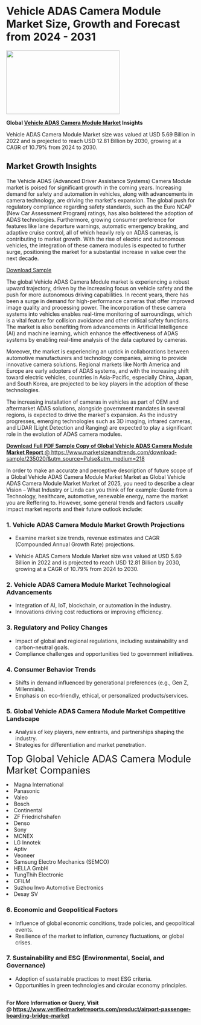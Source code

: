 <H1>Vehicle ADAS Camera Module Market Size, Growth and Forecast from 2024 - 2031</H1><img class="aligncenter size-medium wp-image-584254" src="https://thirdeyenews.in/wp-content/uploads/2024/09/Global-Market-Research-300x168.jpeg" alt="" width="300" height="168" /><p><strong>Global&nbsp;<a href="https://www.marketsizeandtrends.com/download-sample/235020/&amp;utm_source=Pulse&amp;utm_medium=218">Vehicle ADAS Camera Module Market</a> Insights</strong></p><p>Vehicle ADAS Camera Module Market size was valued at USD 5.69 Billion in 2022 and is projected to reach USD 12.81 Billion by 2030, growing at a CAGR of 10.79% from 2024 to 2030.</p><p><h2>Market Growth Insights</h2> <p>The Vehicle ADAS (Advanced Driver Assistance Systems) Camera Module market is poised for significant growth in the coming years. Increasing demand for safety and automation in vehicles, along with advancements in camera technology, are driving the market's expansion. The global push for regulatory compliance regarding safety standards, such as the Euro NCAP (New Car Assessment Program) ratings, has also bolstered the adoption of ADAS technologies. Furthermore, growing consumer preference for features like lane departure warnings, automatic emergency braking, and adaptive cruise control, all of which heavily rely on ADAS cameras, is contributing to market growth. With the rise of electric and autonomous vehicles, the integration of these camera modules is expected to further surge, positioning the market for a substantial increase in value over the next decade.</p> <p><a href="#">Download Sample</a></p> <p>The global Vehicle ADAS Camera Module market is experiencing a robust upward trajectory, driven by the increasing focus on vehicle safety and the push for more autonomous driving capabilities. In recent years, there has been a surge in demand for high-performance cameras that offer improved image quality and processing power. The incorporation of these camera systems into vehicles enables real-time monitoring of surroundings, which is a vital feature for collision avoidance and other critical safety functions. The market is also benefiting from advancements in Artificial Intelligence (AI) and machine learning, which enhance the effectiveness of ADAS systems by enabling real-time analysis of the data captured by cameras.</p> <p>Moreover, the market is experiencing an uptick in collaborations between automotive manufacturers and technology companies, aiming to provide innovative camera solutions. Regional markets like North America and Europe are early adopters of ADAS systems, and with the increasing shift toward electric vehicles, countries in Asia-Pacific, especially China, Japan, and South Korea, are projected to be key players in the adoption of these technologies.</p> <p>The increasing installation of cameras in vehicles as part of OEM and aftermarket ADAS solutions, alongside government mandates in several regions, is expected to drive the market's expansion. As the industry progresses, emerging technologies such as 3D imaging, infrared cameras, and LiDAR (Light Detection and Ranging) are expected to play a significant role in the evolution of ADAS camera modules.</p> <p><a href="#"></p><p><span class=""><strong>Download Full PDF Sample Copy of Global Vehicle ADAS Camera Module Market Report</strong> @ <a href="https://www.marketsizeandtrends.com/download-sample/235020/&amp;utm_source=Pulse&amp;utm_medium=218" target="_blank">https://www.marketsizeandtrends.com/download-sample/235020/&amp;utm_source=Pulse&amp;utm_medium=218</a></span></p><p>In order to make an accurate and perceptive description of future scope of a Global&nbsp;Vehicle ADAS Camera Module Market Market as Global&nbsp;Vehicle ADAS Camera Module Market Market of 2025, you need to describe a clear Vision &ndash; What Industry or Linda can you think of for example: Quote from a Technology, healthcare, automotive, renewable energy, name the market you are Reffering to. However, some general trends and factors usually impact market reports and their future outlook include:</p><h3>1.&nbsp;<strong>Vehicle ADAS Camera Module Market Growth Projections</strong></h3><ul><li>Examine market size trends, revenue estimates and CAGR (Compounded Annual Growth Rate) projections.</li><li><p>Vehicle ADAS Camera Module Market size was valued at USD 5.69 Billion in 2022 and is projected to reach USD 12.81 Billion by 2030, growing at a CAGR of 10.79% from 2024 to 2030.</p></li></ul><h3>2.&nbsp;<strong>Vehicle ADAS Camera Module Market Technological Advancements</strong></h3><ul><li>Integration of AI, IoT, blockchain, or automation in the industry.</li><li>Innovations driving cost reductions or improving efficiency.</li></ul><h3>3.&nbsp;<strong>Regulatory and Policy Changes</strong></h3><ul><li>Impact of global and regional regulations, including sustainability and carbon-neutral goals.</li><li>Compliance challenges and opportunities tied to government initiatives.</li></ul><h3>4.&nbsp;<strong>Consumer Behavior Trends</strong></h3><ul><li>Shifts in demand influenced by generational preferences (e.g., Gen Z, Millennials).</li><li>Emphasis on eco-friendly, ethical, or personalized products/services.</li></ul><h3>5.&nbsp;<strong>Global Vehicle ADAS Camera Module Market Competitive Landscape</strong></h3><ul><li>Analysis of key players, new entrants, and partnerships shaping the industry.</li><li>Strategies for differentiation and market penetration.</li></ul><p data-pm-slice="1 1 []"><span style="color: inherit; font-family: inherit; font-size: 25px;">Top Global Vehicle ADAS Camera Module Market Companies</span></p><div class="" data-test-id=""><p><li>Magna International</li><li> Panasonic</li><li> Valeo</li><li> Bosch</li><li> Continental</li><li> ZF Friedrichshafen</li><li> Denso</li><li> Sony</li><li> MCNEX</li><li> LG Innotek</li><li> Aptiv</li><li> Veoneer</li><li> Samsung Electro Mechanics (SEMCO)</li><li> HELLA GmbH</li><li> TungThih Electronic</li><li> OFILM</li><li> Suzhou Invo Automotive Electronics</li><li> Desay SV</li></p></div><h3>6.&nbsp;<strong>Economic and Geopolitical Factors</strong></h3><ul><li>Influence of global economic conditions, trade policies, and geopolitical events.</li><li>Resilience of the market to inflation, currency fluctuations, or global crises.</li></ul><h3>7.&nbsp;<strong>Sustainability and ESG (Environmental, Social, and Governance)</strong></h3><ul><li>Adoption of sustainable practices to meet ESG criteria.</li><li>Opportunities in green technologies and circular economy principles.</li></ul><h2><strong style="font-size: 14px;">For More Information or Query, Visit @&nbsp;</strong><a style="background-color: #ffffff; font-size: 14px;" href="https://www.marketsizeandtrends.com/report/vehicle-adas-camera-module-market/" target="_blank">https://www.verifiedmarketreports.com/product/airport-passenger-boarding-bridge-market</a></h2>
